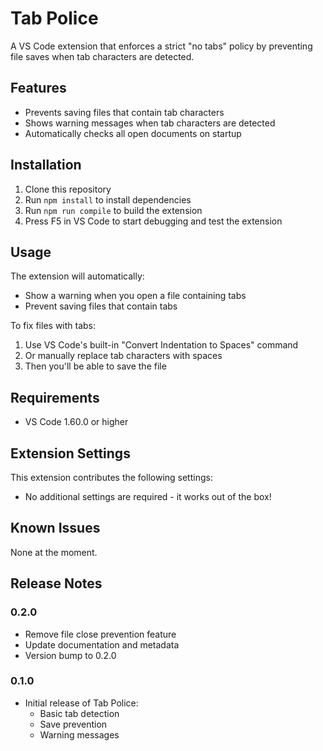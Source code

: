 # Tab Police

A VS Code extension that enforces a strict "no tabs" policy by preventing file saves when tab characters are detected.

## Features

- Prevents saving files that contain tab characters
- Shows warning messages when tab characters are detected
- Automatically checks all open documents on startup

## Installation

1. Clone this repository
2. Run `npm install` to install dependencies
3. Run `npm run compile` to build the extension
4. Press F5 in VS Code to start debugging and test the extension

## Usage

The extension will automatically:
- Show a warning when you open a file containing tabs
- Prevent saving files that contain tabs

To fix files with tabs:
1. Use VS Code's built-in "Convert Indentation to Spaces" command
2. Or manually replace tab characters with spaces
3. Then you'll be able to save the file

## Requirements

- VS Code 1.60.0 or higher

## Extension Settings

This extension contributes the following settings:

* No additional settings are required - it works out of the box!

## Known Issues

None at the moment.

## Release Notes

### 0.2.0
- Remove file close prevention feature
- Update documentation and metadata
- Version bump to 0.2.0

### 0.1.0
- Initial release of Tab Police:
  - Basic tab detection
  - Save prevention
  - Warning messages